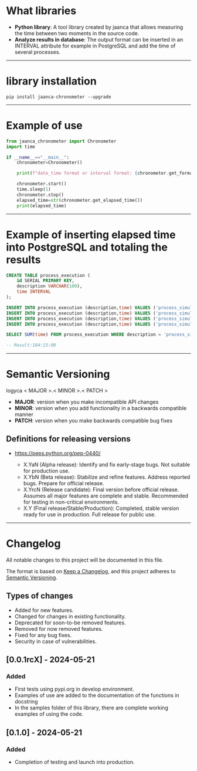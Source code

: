 # What libraries

* **Python library**: A tool library created by jaanca that allows measuring the time between two moments in the source code.
* **Analyze results in database**: The output format can be inserted in an INTERVAL attribute for example in PostgreSQL and add the time of several processes.

---

# library installation
```console
pip install jaanca-chronometer --upgrade
```

---
# Example of use

```python
from jaanca_chronometer import Chronometer
import time

if __name__=="__main__":
    chronometer=Chronometer()

    print(f"date_time format or interval format: {chronometer.get_format_time()}")

    chronometer.start()
    time.sleep(1)
    chronometer.stop()
    elapsed_time=str(chronometer.get_elapsed_time())
    print(elapsed_time)
```

---
# Example of inserting elapsed time into PostgreSQL and totaling the results

```sql
CREATE TABLE process_execution (
    id SERIAL PRIMARY KEY,
    description VARCHAR(100),
    time INTERVAL
);

INSERT INTO process_execution (description,time) VALUES ('process_simulator','01:30:00'::interval);
INSERT INTO process_execution (description,time) VALUES ('process_simulator','02:15:00'::interval);
INSERT INTO process_execution (description,time) VALUES ('process_simulator','00:45:00'::interval);
INSERT INTO process_execution (description,time) VALUES ('process_simulator','99:45:00'::interval);

SELECT SUM(time) FROM process_execution WHERE description = 'process_simulator';

-- Result:104:15:00

```

---

# Semantic Versioning

logyca < MAJOR >.< MINOR >.< PATCH >

* **MAJOR**: version when you make incompatible API changes
* **MINOR**: version when you add functionality in a backwards compatible manner
* **PATCH**: version when you make backwards compatible bug fixes

## Definitions for releasing versions
* https://peps.python.org/pep-0440/

    - X.YaN (Alpha release): Identify and fix early-stage bugs. Not suitable for production use.
    - X.YbN (Beta release): Stabilize and refine features. Address reported bugs. Prepare for official release.
    - X.YrcN (Release candidate): Final version before official release. Assumes all major features are complete and stable. Recommended for testing in non-critical environments.
    - X.Y (Final release/Stable/Production): Completed, stable version ready for use in production. Full release for public use.
---

# Changelog

All notable changes to this project will be documented in this file.

The format is based on [Keep a Changelog](https://keepachangelog.com/en/1.0.0/),
and this project adheres to [Semantic Versioning](https://semver.org/spec/v2.0.0.html).

## Types of changes

- Added for new features.
- Changed for changes in existing functionality.
- Deprecated for soon-to-be removed features.
- Removed for now removed features.
- Fixed for any bug fixes.
- Security in case of vulnerabilities.

## [0.0.1rcX] - 2024-05-21
### Added
- First tests using pypi.org in develop environment.
- Examples of use are added to the documentation of the functions in docstring
- In the samples folder of this library, there are complete working examples of using the code.

## [0.1.0] - 2024-05-21
### Added
- Completion of testing and launch into production.
